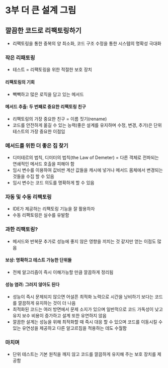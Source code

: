 # 3부 더 큰 설계 그림
## 깔끔한 코드로 리팩토링하기
- 리팩토링을 통한 중복의 양 최소화, 코드 구조 수정을 통한 시스템의 명확성 극대화

### 작은 리패토링
- 테스트 = 리팩토링을 위한 적절한 보호 장치

#### 리팩토링의 기회
- 빽빽하고 많은 로직을 담고 있는 메서드

#### 메서드 추출: 두 번째로 중요한 리팩토링 친구
- 리팩토링의 가장 중요한 친구 = 이름 짓기(rename)
- 코드를 안전하게 옮길 수 있는 능력(좋은 설계를 유지하며 수정, 변경, 추가)은 단위 테스트의 가장 중요한 이점임

### 메서드를 위한 더 좋은 집 찾기
- 디미테르의 법칙, 디미터의 법칙(the Law of Demeter) = 다른 객체로 전파되는 연쇄적인 메서드 호출을 피해야 함
- 임시 변수를 이용하여 값비싼 계산 값들을 캐시에 넣거나 메서드 몸체에서 변경되는 것들을 수집 할 수 있음
- 임시 변수는 코드 의도를 명확하게 할 수 있음 

### 자동 및 수동 리팩토링
- IDE가 제공하는 리팩토링 기능을 잘 활용하자
- 수동 리팩토링은 실수를 유발함

### 과한 리팩토링?
- 메서드와 반복문 추가로 성능에 좋지 않은 영향을 끼치는 것 같지만 얻는 이점도 많음

#### 보상: 명확하고 테스트 가능한 단위들
- 전체 알고리즘이 즉시 이해가능할 만큼 깔끔하게 정리됨

#### 성능 염려: 그러지 않아도 된다
- 성능이 즉시 문제되지 않으면 어설픈 최적화 노력으로 시간을 낭비하기 보다는 코드를 깔끔하게 유지하는 것이 더 나음
- 최적화된 코드는 여러 방면에서 문제 소지가 있으며 일반적으로 코드 가독성이 낮고 유지 보수 비용이 증가하고 설계 또한 유연하지 않음
- 깔끔한 설계는 성능을 위해 최적화할 때 즉시 대응 할 수 있으며 코드를 이동시킬 수 있는 유연성을 제공하고 다른 알고르짐을 적용하는 데도 수월함

### 마치며
- 단위 테스트는 기본 원칙을 깨지 않고 코드를 깔끔하게 유지해 주는 보호 장치를 제공함